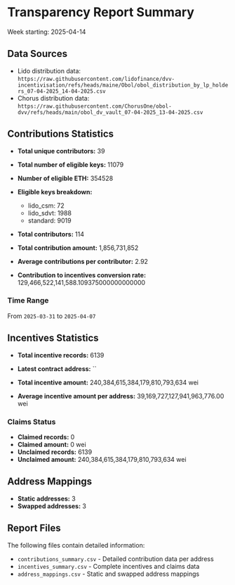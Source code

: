 # Transparency Report Summary
Week starting: 2025-04-14

## Data Sources
- Lido distribution data: `https://raw.githubusercontent.com/lidofinance/dvv-incentivisation/refs/heads/maine/Obol/obol_distribution_by_lp_holders_07-04-2025_14-04-2025.csv`
- Chorus distribution data: `https://raw.githubusercontent.com/ChorusOne/obol-dvv/refs/heads/main/obol_dv_vault_07-04-2025_13-04-2025.csv`

## Contributions Statistics
- **Total unique contributors:** 39
- **Total number of eligible keys:** 11079
- **Number of eligible ETH:** 354528

- **Eligible keys breakdown:**
  - lido_csm: 72
  - lido_sdvt: 1988
  - standard: 9019

- **Total contributors:** 114
- **Total contribution amount:** 1,856,731,852
- **Average contributions per contributor:** 2.92
- **Contribution to incentives conversion rate:** 129,466,522,141,588.109375000000000000

### Time Range
From `2025-03-31` to `2025-04-07`

## Incentives Statistics
- **Total incentive records:** 6139
- **Latest contract address:** ``

- **Total incentive amount:** 240,384,615,384,179,810,793,634 wei
- **Average incentive amount per address:** 39,169,727,127,941,963,776.00 wei

### Claims Status
- **Claimed records:** 0
- **Claimed amount:** 0 wei
- **Unclaimed records:** 6139
- **Unclaimed amount:** 240,384,615,384,179,810,793,634 wei

## Address Mappings
- **Static addresses:** 3
- **Swapped addresses:** 3

## Report Files
The following files contain detailed information:
- `contributions_summary.csv` - Detailed contribution data per address
- `incentives_summary.csv` - Complete incentives and claims data
- `address_mappings.csv` - Static and swapped address mappings